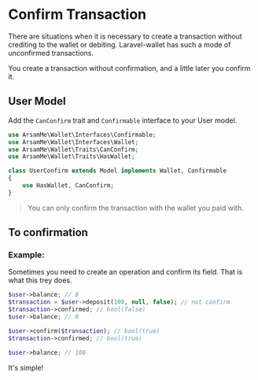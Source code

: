 # Confirm Transaction

There are situations when it is necessary to create a transaction without crediting to the wallet or debiting. Laravel-wallet has such a mode of unconfirmed transactions.

You create a transaction without confirmation, and a little later you confirm it.

## User Model

Add the `CanConfirm` trait and `Confirmable` interface to your User model.

```php
use ArsamMe\Wallet\Interfaces\Confirmable;
use ArsamMe\Wallet\Interfaces\Wallet;
use ArsamMe\Wallet\Traits\CanConfirm;
use ArsamMe\Wallet\Traits\HasWallet;

class UserConfirm extends Model implements Wallet, Confirmable
{
    use HasWallet, CanConfirm;
}
```

> You can only confirm the transaction with the wallet you paid with.

## To confirmation

### Example:

Sometimes you need to create an operation and confirm its field. 
That is what this trey does.

```php
$user->balance; // 0
$transaction = $user->deposit(100, null, false); // not confirm
$transaction->confirmed; // bool(false)
$user->balance; // 0

$user->confirm($transaction); // bool(true)
$transaction->confirmed; // bool(true)

$user->balance; // 100 
```

It's simple!
